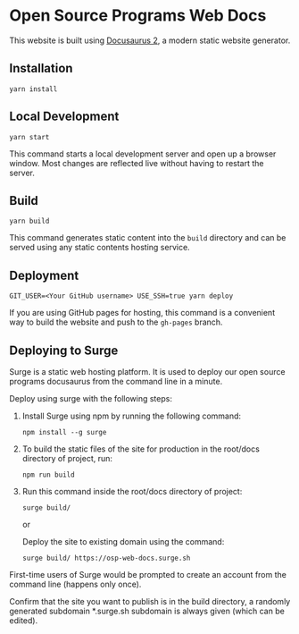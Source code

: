 # Open Source Programs Web Docs

This website is built using [Docusaurus 2](https://v2.docusaurus.io/), a modern static website generator.

## Installation

```
yarn install
```

## Local Development

```
yarn start
```

This command starts a local development server and open up a browser window. Most changes are reflected live without having to restart the server.

## Build

```
yarn build
```

This command generates static content into the `build` directory and can be served using any static contents hosting service.

## Deployment

```
GIT_USER=<Your GitHub username> USE_SSH=true yarn deploy
```

If you are using GitHub pages for hosting, this command is a convenient way to build the website and push to the `gh-pages` branch.

## Deploying to Surge

Surge is a static web hosting platform. It is used to deploy our open source programs docusaurus from the command line in a minute.

Deploy using surge with the following steps:

1. Install Surge using npm by running the following command:
   ```
   npm install --g surge
   ```
2. To build the static files of the site for production in the root/docs directory of project, run:
   ```
   npm run build
   ```
3. Run this command inside the root/docs directory of project:

   ```
   surge build/
   ```

   or

   Deploy the site to existing domain using the command:

   ```
   surge build/ https://osp-web-docs.surge.sh
   ```

First-time users of Surge would be prompted to create an account from the command line (happens only once).

Confirm that the site you want to publish is in the build directory, a randomly generated subdomain \*.surge.sh subdomain is always given (which can be edited).
